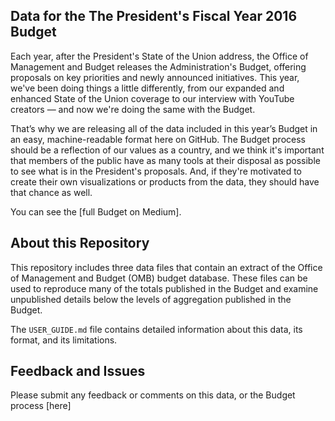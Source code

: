 ## Data for the The President's Fiscal Year 2016 Budget
Each year, after the President's State of the Union address, the Office of Management and Budget releases the Administration's Budget, offering proposals on key priorities and newly announced initiatives. This year, we've been doing things a little differently, from our expanded and enhanced State of the Union coverage to our interview with YouTube creators — and now we're doing the same with the Budget.

That’s why we are releasing all of the data included in this year’s Budget in an easy, machine-readable format here on GitHub. The Budget process should be a reflection of our values as a country, and we think it's important that members of the public have as many tools at their disposal as possible to see what is in the President's proposals. And, if they're motivated to create their own visualizations or products from the data, they should have that chance as well.

You can see the [full Budget on Medium].

## About this Repository

This repository includes three data files that contain an extract of the Office of Management and Budget (OMB) budget database.  These files can be used to reproduce many of the totals published in the Budget and examine unpublished details below the levels of aggregation published in the Budget.

The `USER_GUIDE.md` file contains detailed information about this data, its format, and its limitations.

## Feedback and Issues
Please submit any feedback or comments on this data, or the Budget process [here]
